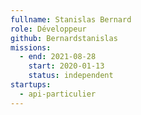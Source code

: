 ```yaml
---
fullname: Stanislas Bernard
role: Développeur
github: Bernardstanislas
missions:
  - end: 2021-08-28
    start: 2020-01-13
    status: independent
startups:
  - api-particulier
---
```

